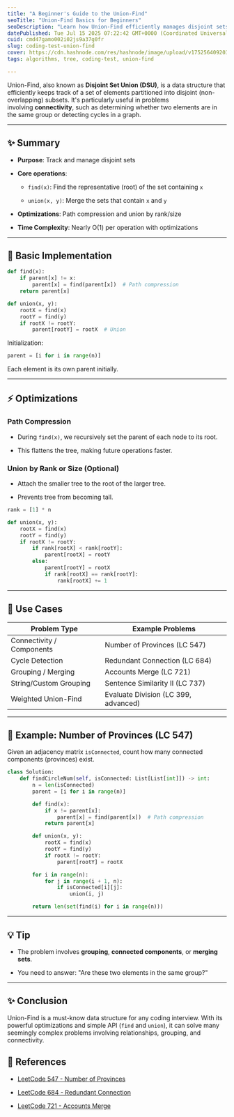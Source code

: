 ```yaml
---
title: "A Beginner's Guide to the Union-Find"
seoTitle: "Union-Find Basics for Beginners"
seoDescription: "Learn how Union-Find efficiently manages disjoint sets, connects elements, and optimizes operations like find and union in this beginner's guide"
datePublished: Tue Jul 15 2025 07:22:42 GMT+0000 (Coordinated Universal Time)
cuid: cmd47gamo002i02js9a37g0fr
slug: coding-test-union-find
cover: https://cdn.hashnode.com/res/hashnode/image/upload/v1752564092038/db81eab2-3cac-4cea-ae6e-0d5ca3ff9c46.png
tags: algorithms, tree, coding-test, union-find

---
```


Union-Find, also known as **Disjoint Set Union (DSU)**, is a data structure that efficiently keeps track of a set of elements partitioned into disjoint (non-overlapping) subsets. It's particularly useful in problems involving **connectivity**, such as determining whether two elements are in the same group or detecting cycles in a graph.

---

## ✨ Summary

* **Purpose**: Track and manage disjoint sets
    
* **Core operations**:
    
    * `find(x)`: Find the representative (root) of the set containing `x`
        
    * `union(x, y)`: Merge the sets that contain `x` and `y`
        
* **Optimizations**: Path compression and union by rank/size
    
* **Time Complexity**: Nearly O(1) per operation with optimizations
    

---

## 🧱 Basic Implementation

```python
def find(x):
    if parent[x] != x:
        parent[x] = find(parent[x])  # Path compression
    return parent[x]

def union(x, y):
    rootX = find(x)
    rootY = find(y)
    if rootX != rootY:
        parent[rootY] = rootX  # Union
```

Initialization:

```python
parent = [i for i in range(n)]
```

Each element is its own parent initially.

---

## ⚡ Optimizations

### Path Compression

* During `find(x)`, we recursively set the parent of each node to its root.
    
* This flattens the tree, making future operations faster.
    

### Union by Rank or Size (Optional)

* Attach the smaller tree to the root of the larger tree.
    
* Prevents tree from becoming tall.
    

```python
rank = [1] * n

def union(x, y):
    rootX = find(x)
    rootY = find(y)
    if rootX != rootY:
        if rank[rootX] < rank[rootY]:
            parent[rootX] = rootY
        else:
            parent[rootY] = rootX
            if rank[rootX] == rank[rootY]:
                rank[rootX] += 1
```

---

## 🧠 Use Cases

| Problem Type | Example Problems |
| --- | --- |
| Connectivity / Components | Number of Provinces (LC 547) |
| Cycle Detection | Redundant Connection (LC 684) |
| Grouping / Merging | Accounts Merge (LC 721) |
| String/Custom Grouping | Sentence Similarity II (LC 737) |
| Weighted Union-Find | Evaluate Division (LC 399, advanced) |

---

## 📌 Example: Number of Provinces (LC 547)

Given an adjacency matrix `isConnected`, count how many connected components (provinces) exist.

```python
class Solution:
    def findCircleNum(self, isConnected: List[List[int]]) -> int:
        n = len(isConnected)
        parent = [i for i in range(n)]

        def find(x):
            if x != parent[x]:
                parent[x] = find(parent[x])  # Path compression
            return parent[x]

        def union(x, y):
            rootX = find(x)
            rootY = find(y)
            if rootX != rootY:
                parent[rootY] = rootX

        for i in range(n):
            for j in range(i + 1, n):
                if isConnected[i][j]:
                    union(i, j)

        return len(set(find(i) for i in range(n)))
```

---

## 💡 Tip

* The problem involves **grouping**, **connected components**, or **merging sets**.
    
* You need to answer: "Are these two elements in the same group?"
    

---

## ✨ Conclusion

Union-Find is a must-know data structure for any coding interview. With its powerful optimizations and simple API (`find` and `union`), it can solve many seemingly complex problems involving relationships, grouping, and connectivity.

## 🔗 References

* [LeetCode 547 - Number of Provinces](https://leetcode.com/problems/number-of-provinces)
    
* [LeetCode 684 - Redundant Connection](https://leetcode.com/problems/redundant-connection)
    
* [LeetCode 721 - Accounts Merge](https://leetcode.com/problems/accounts-merge)